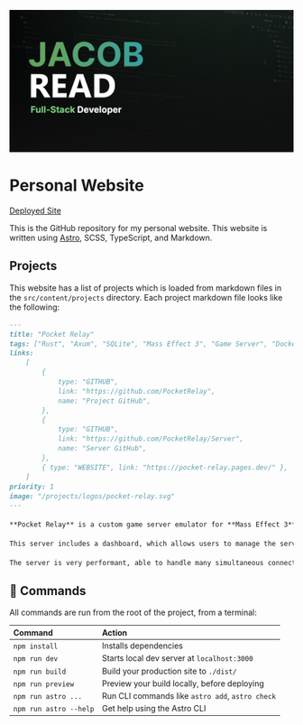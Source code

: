 ![Social Image](public/social.jpg)

# Personal Website

[Deployed Site](https://jacobtread.com)

This is the GitHub repository for my personal website. This website is written using [Astro](https://astro.build/), SCSS, TypeScript, and Markdown.

## Projects

This website has a list of projects which is loaded from markdown files in the `src/content/projects` directory. Each project markdown file looks like the following:

```md
---
title: "Pocket Relay"
tags: ["Rust", "Axum", "SQLite", "Mass Effect 3", "Game Server", "Docker"]
links:
    [
        {
            type: "GITHUB",
            link: "https://github.com/PocketRelay",
            name: "Project GitHub",
        },
        {
            type: "GITHUB",
            link: "https://github.com/PocketRelay/Server",
            name: "Server GitHub",
        },
        { type: "WEBSITE", link: "https://pocket-relay.pages.dev/" },
    ]
priority: 1
image: "/projects/logos/pocket-relay.svg"
---

**Pocket Relay** is a custom game server emulator for **Mass Effect 3**. The server allows players to host their own servers for the game, enabling things like playing over **LAN** (Local Area Network).

This server includes a dashboard, which allows users to manage the server and even experiment with different in-game items and characters in an environment isolated from the official game servers.

The server is very performant, able to handle many simultaneous connections while using very few resources.
```

## 🧞 Commands

All commands are run from the root of the project, from a terminal:

| Command                | Action                                           |
| :--------------------- | :----------------------------------------------- |
| `npm install`          | Installs dependencies                            |
| `npm run dev`          | Starts local dev server at `localhost:3000`      |
| `npm run build`        | Build your production site to `./dist/`          |
| `npm run preview`      | Preview your build locally, before deploying     |
| `npm run astro ...`    | Run CLI commands like `astro add`, `astro check` |
| `npm run astro --help` | Get help using the Astro CLI                     |
